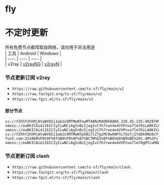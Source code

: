# fly
# 不定时更新
所有免费节点都爬取自网络，请勿用于非法用途  
|  工具  | Android  | Windows  |  
|  ----  | ----   | ----  |  
| v2ray  | [v2rayNG](https://github.com/2dust/v2rayNG/releases) | [v2rayN](https://github.com/2dust/v2rayN/releases) |  
  
### 节点更新订阅  v2ray
- `https://raw.githubusercontent.com/ts-sf/fly/main/v2`  
- `https://raw.fastgit.org/ts-sf/fly/main/v2`  
- `https://raw.fgit.ml/ts-sf/fly/main/v2`  
#### 部分节点  
``` 
ss://Y2hhY2hhMjAtaWV0Zi1wb2x5MTMwNTowMTA0NzM4ODk0@66.228.45.235:40287#%F0%9F%87%BA%F0%9F%87%B8US%E7%BE%8E%E5%9B%BD
vmess://ew0KICAidiI6ICIyIiwNCiAgInBzIjogIvCfh7rwn4e4VVPnvo7lm70iLA0KICAiYWRkIjogInZwczI5LmltaHVwLmNvbSIsDQogICJwb3J0IjogIjIwMDAwIiwNCiAgImlkIjogIjFlZDNjM2RkLWZmOGQtNGFlNC1iNGZiLWQ4NGEzNDAwYzIyNyIsDQogICJhaWQiOiAiMCIsDQogICJzY3kiOiAiYXV0byIsDQogICJuZXQiOiAidGNwIiwNCiAgInR5cGUiOiAibm9uZSIsDQogICJob3N0IjogInZwczI5LmltaHVwLmNvbSIsDQogICJwYXRoIjogIi9wYXRoLzA4MDcxMjM0MjMxMCIsDQogICJ0bHMiOiAidGxzIiwNCiAgInNuaSI6ICIiLA0KICAiYWxwbiI6ICIiDQp9
vmess://ew0KICAidiI6ICIyIiwNCiAgInBzIjogIvCfh7rwn4e4VVPnvo7lm70iLA0KICAiYWRkIjogIjkyLjIyMy4xMi4xMiIsDQogICJwb3J0IjogIjQ0MyIsDQogICJpZCI6ICIzY2VkMDNmYS05Y2QwLTRjM2YtZGI5YS01YzU2MDBmNjVmOWIiLA0KICAiYWlkIjogIjAiLA0KICAic2N5IjogImF1dG8iLA0KICAibmV0IjogIndzIiwNCiAgInR5cGUiOiAibm9uZSIsDQogICJob3N0IjogInotMDA0NzE2LnplZHdhcmUuaWN1IiwNCiAgInBhdGgiOiAiL3otMDA0NzE2IiwNCiAgInRscyI6ICJ0bHMiLA0KICAic25pIjogInotMDA0NzE2LnplZHdhcmUuaWN1IiwNCiAgImFscG4iOiAiIg0KfQ==
ss://Y2hhY2hhMjAtaWV0Zi1wb2x5MTMwNTpkN2JlZTgzMC0wOWFhLTQzYjItODk0NS0zYjM0MWI4Nzg3ZGI=@p1.bxy-fun3.com:23106#%F0%9F%87%B9%F0%9F%87%BCTW%E5%8F%B0%E6%B9%BE%201.4M%2Fs
vmess://ew0KICAidiI6ICIyIiwNCiAgInBzIjogIvCfh7rwn4e4VVPnvo7lm70gMTcuM00vcyIsDQogICJhZGQiOiAiMTI5LjE0Ni4yNDcuMTM1IiwNCiAgInBvcnQiOiAiMTQ2NDAiLA0KICAiaWQiOiAiNzk0OWYxMWUtYjFkOC00MjE3LWIyNTktOWJjMmQyYWYyYzI1IiwNCiAgImFpZCI6ICIwIiwNCiAgInNjeSI6ICJhdXRvIiwNCiAgIm5ldCI6ICJ0Y3AiLA0KICAidHlwZSI6ICJub25lIiwNCiAgImhvc3QiOiAiMTI5LjE0Ni4yNDcuMTM1IiwNCiAgInBhdGgiOiAiLyIsDQogICJ0bHMiOiAiIiwNCiAgInNuaSI6ICIiLA0KICAiYWxwbiI6ICIiLA0KICAiZnAiOiAiIg0KfQ==
```
### 节点更新订阅  clash
- `https://raw.githubusercontent.com/ts-sf/fly/main/clash`  
- `https://raw.fastgit.org/ts-sf/fly/main/clash`  
- `https://raw.fgit.ml/ts-sf/fly/main/clash`  
